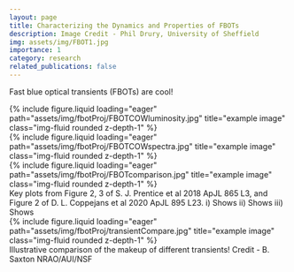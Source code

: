 ```yaml
---
layout: page
title: Characterizing the Dynamics and Properties of FBOTs
description: Image Credit - Phil Drury, University of Sheffield
img: assets/img/FBOT1.jpg
importance: 1
category: research
related_publications: false
---
```


Fast blue optical transients (FBOTs) are cool!

<div class="row">
    <div class="col-sm mt-3 mt-md-0">
        {% include figure.liquid loading="eager" path="assets/img/fbotProj/FBOTCOWluminosity.jpg" title="example image" class="img-fluid rounded z-depth-1" %}
    </div>
    <div class="col-sm mt-3 mt-md-0">
        {% include figure.liquid loading="eager" path="assets/img/fbotProj/FBOTCOWspectra.jpg" title="example image" class="img-fluid rounded z-depth-1" %}
    </div>
    <div class="col-sm mt-3 mt-md-0">
        {% include figure.liquid loading="eager" path="assets/img/fbotProj/FBOTcomparison.jpg" title="example image" class="img-fluid rounded z-depth-1" %}
    </div>
</div>
<div class="caption">
    Key plots from Figure 2, 3 of S. J. Prentice et al 2018 ApJL 865 L3, and Figure 2 of D. L. Coppejans et al 2020 ApJL 895 L23. i) Shows ii) Shows iii) Shows
</div>
<div class="row">
    <div class="col-sm mt-3 mt-md-0">
        {% include figure.liquid loading="eager" path="assets/img/fbotProj/transientCompare.jpg" title="example image" class="img-fluid rounded z-depth-1" %}
    </div>
</div>
<div class="caption">
    Illustrative comparison of the makeup of different transients! Credit - B. Saxton NRAO/AUI/NSF
</div>

